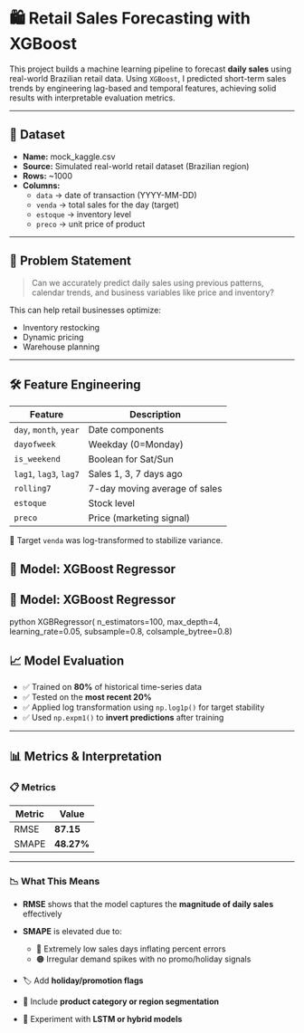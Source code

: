 # 🛍️ Retail Sales Forecasting with XGBoost

This project builds a machine learning pipeline to forecast **daily sales** using real-world Brazilian retail data. Using `XGBoost`, I predicted short-term sales trends by engineering lag-based and temporal features, achieving solid results with interpretable evaluation metrics.

---

## 📂 Dataset

- **Name:** mock_kaggle.csv
- **Source:** Simulated real-world retail dataset (Brazilian region)
- **Rows:** ~1000
- **Columns:**
  - `data` → date of transaction (YYYY-MM-DD)
  - `venda` → total sales for the day (target)
  - `estoque` → inventory level
  - `preco` → unit price of product

---

## 🧠 Problem Statement

> Can we accurately predict daily sales using previous patterns, calendar trends, and business variables like price and inventory?

This can help retail businesses optimize:
- Inventory restocking  
- Dynamic pricing  
- Warehouse planning

---

## 🛠 Feature Engineering

| Feature       | Description                         |
|---------------|-------------------------------------|
| `day`, `month`, `year` | Date components |
| `dayofweek`            | Weekday (0=Monday) |
| `is_weekend`           | Boolean for Sat/Sun |
| `lag1`, `lag3`, `lag7` | Sales 1, 3, 7 days ago |
| `rolling7`             | 7-day moving average of sales |
| `estoque`              | Stock level |
| `preco`                | Price (marketing signal) |

📌 Target `venda` was log-transformed to stabilize variance.

## 🤖 Model: XGBoost Regressor
## 🤖 Model: XGBoost Regressor

python
XGBRegressor(
    n_estimators=100,
    max_depth=4,
    learning_rate=0.05,
    subsample=0.8,
    colsample_bytree=0.8)

## 📈 Model Evaluation

- ✅ Trained on **80%** of historical time-series data  
- ✅ Tested on the **most recent 20%**  
- ✅ Applied log transformation using `np.log1p()` for target stability  
- ✅ Used `np.expm1()` to **invert predictions** after training  

---
## 📊 Metrics & Interpretation

### 📋 Metrics

| Metric | Value      |
|--------|------------|
| RMSE   | **87.15**  |
| SMAPE  | **48.27%** |

---

### 📉 What This Means

- **RMSE** shows that the model captures the **magnitude of daily sales** effectively  
- **SMAPE** is elevated due to:  
  - 🔴 Extremely low sales days inflating percent errors  
  - 🟠 Irregular demand spikes with no promo/holiday signals  


- 🏷️ Add **holiday/promotion flags**  
- 🧩 Include **product category or region segmentation**  
- 🔁 Experiment with **LSTM or hybrid models**



